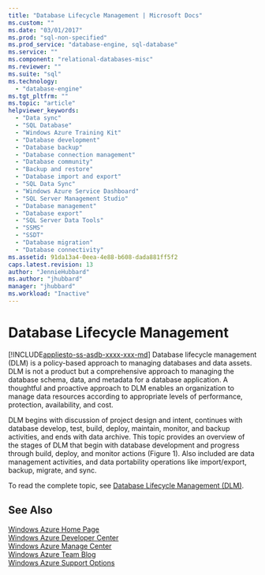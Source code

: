 ```yaml
---
title: "Database Lifecycle Management | Microsoft Docs"
ms.custom: ""
ms.date: "03/01/2017"
ms.prod: "sql-non-specified"
ms.prod_service: "database-engine, sql-database"
ms.service: ""
ms.component: "relational-databases-misc"
ms.reviewer: ""
ms.suite: "sql"
ms.technology: 
  - "database-engine"
ms.tgt_pltfrm: ""
ms.topic: "article"
helpviewer_keywords: 
  - "Data sync"
  - "SQL Database"
  - "Windows Azure Training Kit"
  - "Database development"
  - "Database backup"
  - "Database connection management"
  - "Database community"
  - "Backup and restore"
  - "Database import and export"
  - "SQL Data Sync"
  - "Windows Azure Service Dashboard"
  - "SQL Server Management Studio"
  - "Database management"
  - "Database export"
  - "SQL Server Data Tools"
  - "SSMS"
  - "SSDT"
  - "Database migration"
  - "Database connectivity"
ms.assetid: 91da13a4-0eea-4e88-b608-dada881ff5f2
caps.latest.revision: 13
author: "JennieHubbard"
ms.author: "jhubbard"
manager: "jhubbard"
ms.workload: "Inactive"
---
```

# Database Lifecycle Management
[!INCLUDE[appliesto-ss-asdb-xxxx-xxx-md](../includes/appliesto-ss-asdb-xxxx-xxx-md.md)]
  Database lifecycle management (DLM) is a policy-based approach to managing databases and data assets. DLM is not a product but a comprehensive approach to managing the database schema, data, and metadata for a database application. A thoughtful and proactive approach to DLM enables an organization to manage data resources according to appropriate levels of performance, protection, availability, and cost.  
  
 DLM begins with discussion of project design and intent, continues with database develop, test, build, deploy, maintain, monitor, and backup activities, and ends with data archive. This topic provides an overview of the stages of DLM that begin with database development and progress through build, deploy, and monitor actions (Figure 1). Also included are data management activities, and data portability operations like import/export, backup, migrate, and sync.  
  
 To read the complete topic, see [Database Lifecycle Management (DLM)](http://go.microsoft.com/fwlink/?LinkId=276949).  
  
## See Also  
 [Windows Azure Home Page](http://www.windowsazure.com/)   
 [Windows Azure Developer Center](http://www.windowsazure.com/develop/overview/)   
 [Windows Azure Manage Center](http://www.windowsazure.com/manage/overview/)   
 [Windows Azure Team Blog](http://www.windowsazure.com/community/blog/)   
 [Windows Azure Support Options](http://www.windowsazure.com/support/contact/)  
  
  
